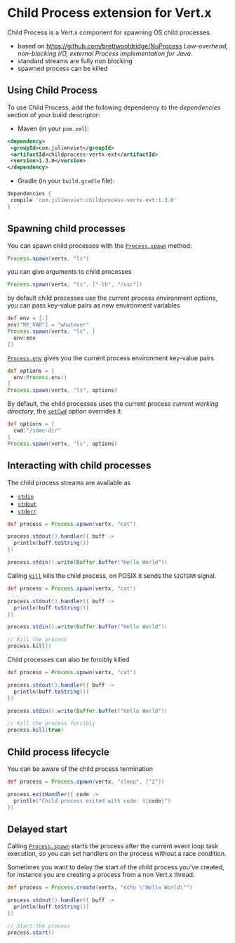 # Child Process extension for Vert.x

Child Process is a Vert.x component for spawning OS child processes.

* based on https://github.com/brettwooldridge/NuProcess _Low-overhead, non-blocking I/O, external Process implementation for Java_.
* standard streams are fully non blocking
* spawned process can be killed

## Using Child Process

To use Child Process, add the following dependency to the _dependencies_ section of your build descriptor:

* Maven (in your `pom.xml`):

```xml
<dependency>
 <groupId>com.julienviet</groupId>
 <artifactId>childprocess-vertx-ext</artifactId>
 <version>1.3.0</version>
</dependency>
```

* Gradle (in your `build.gradle` file):

```groovy
dependencies {
 compile 'com.julienviet:childprocess-vertx-ext:1.3.0'
}
```

## Spawning child processes

You can spawn child processes with the [`Process.spawn`](../../apidocs/com/julienviet/childprocess/Process.html#spawn-io.vertx.core.Vertx-java.lang.String-) method:

```groovy
Process.spawn(vertx, "ls")

```

you can give arguments to child processes

```groovy
Process.spawn(vertx, "ls", ["-lh", "/usr"])

```

by default child processes use the current process environment options, you can pass key-value pairs
as new environment variables

```groovy
def env = [:]
env["MY_VAR"] = "whatever"
Process.spawn(vertx, "ls", [
  env:env
])

```

[`Process.env`](../../apidocs/com/julienviet/childprocess/Process.html#env--) gives you the current process environment key-value pairs

```groovy
def options = [
  env:Process.env()
]
Process.spawn(vertx, "ls", options)

```

By default, the child processes uses the current process _current working directory_, the
[`setCwd`](../../apidocs/com/julienviet/childprocess/ProcessOptions.html#setCwd-java.lang.String-) option overrides it

```groovy
def options = [
  cwd:"/some-dir"
]
Process.spawn(vertx, "ls", options)

```

## Interacting with child processes

The child process streams are available as

* [`stdin`](../../apidocs/com/julienviet/childprocess/Process.html#stdin--)
* [`stdout`](../../apidocs/com/julienviet/childprocess/Process.html#stdout--)
* [`stderr`](../../apidocs/com/julienviet/childprocess/Process.html#stderr--)

```groovy
def process = Process.spawn(vertx, "cat")

process.stdout().handler({ buff ->
  println(buff.toString())
})

process.stdin().write(Buffer.buffer("Hello World"))

```

Calling [`kill`](../../apidocs/com/julienviet/childprocess/Process.html#kill--) kills the child process, on POSIX it sends the
`SIGTERM` signal.

```groovy
def process = Process.spawn(vertx, "cat")

process.stdout().handler({ buff ->
  println(buff.toString())
})

process.stdin().write(Buffer.buffer("Hello World"))

// Kill the process
process.kill()

```

Child processes can also be forcibly killed

```groovy
def process = Process.spawn(vertx, "cat")

process.stdout().handler({ buff ->
  println(buff.toString())
})

process.stdin().write(Buffer.buffer("Hello World"))

// Kill the process forcibly
process.kill(true)

```

## Child process lifecycle

You can be aware of the child process termination

```groovy
def process = Process.spawn(vertx, "sleep", ["2"])

process.exitHandler({ code ->
  println("Child process exited with code: ${code}")
})

```

## Delayed start

Calling [`Process.spawn`](../../apidocs/com/julienviet/childprocess/Process.html#spawn-io.vertx.core.Vertx-java.lang.String-) starts the process after the current event loop task
execution, so you can set handlers on the process without a race condition.

Sometimes you want to delay the start of the child process you've created, for instance you are creating a process
from a non Vert.x thread:

```groovy
def process = Process.create(vertx, "echo \"Hello World\"")

process.stdout().handler({ buff ->
  println(buff.toString())
})

// Start the process
process.start()

```